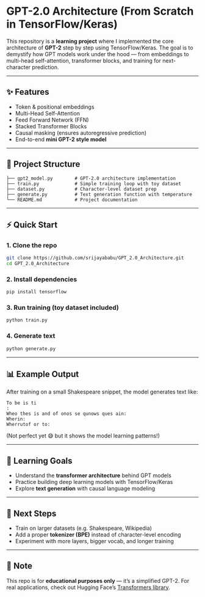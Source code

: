 # GPT-2.0 Architecture (From Scratch in TensorFlow/Keras)

This repository is a **learning project** where I implemented the core architecture of **GPT-2** step by step using TensorFlow/Keras.
The goal is to demystify how GPT models work under the hood — from embeddings to multi-head self-attention, transformer blocks, and training for next-character prediction.

---

## ✨ Features

* Token & positional embeddings
* Multi-Head Self-Attention
* Feed Forward Network (FFN)
* Stacked Transformer Blocks
* Causal masking (ensures autoregressive prediction)
* End-to-end **mini GPT-2 style model**

---

## 📂 Project Structure

```
├── gpt2_model.py        # GPT-2.0 architecture implementation
├── train.py             # Simple training loop with toy dataset
├── dataset.py           # Character-level dataset prep
├── generate.py          # Text generation function with temperature
└── README.md            # Project documentation
```

---

## ⚡ Quick Start

### 1. Clone the repo

```bash
git clone https://github.com/srijayababu/GPT_2.0_Architecture.git
cd GPT_2.0_Architecture
```

### 2. Install dependencies

```bash
pip install tensorflow
```

### 3. Run training (toy dataset included)

```bash
python train.py
```

### 4. Generate text

```bash
python generate.py
```

---

## 📊 Example Output

After training on a small Shakespeare snippet, the model generates text like:

```
To be is ti
:
Wheo thes is and of onos se qunows ques ain:
Wherin:
Wherrutof or to:
```

(Not perfect yet 😅 but it shows the model learning patterns!)

---

## 🎯 Learning Goals

* Understand the **transformer architecture** behind GPT models
* Practice building deep learning models with TensorFlow/Keras
* Explore **text generation** with causal language modeling

---

## 🚀 Next Steps

* Train on larger datasets (e.g. Shakespeare, Wikipedia)
* Add a proper **tokenizer (BPE)** instead of character-level encoding
* Experiment with more layers, bigger vocab, and longer training

---

## 📌 Note

This repo is for **educational purposes only** — it’s a simplified GPT-2.
For real applications, check out Hugging Face’s [Transformers library](https://huggingface.co/transformers/).
